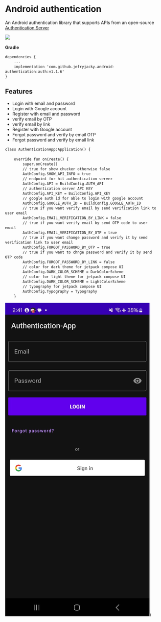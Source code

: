 # Android authentication

An Android authentication library that supports APIs from an open-source [Authentication Server](https://github.com/jefryjacky/Authentication-Server)


[![](https://jitpack.io/v/jefryjacky/android-authentication.svg)](https://jitpack.io/#jefryjacky/android-authentication)

**Gradle**
```  
dependencies {  
    ...  
    implementation 'com.github.jefryjacky.android-authentication:auth:v1.1.6'
}  
```  


## Features

- Login with email and password
- Login with Google account
- Register with email and password
- verify email by OTP
- verify email by link
- Register with Google account
- Forgot password and verify by email OTP
- Forgot password and verify by email link

```
class AuthenticationApp:Application() {

    override fun onCreate() {
        super.onCreate()
        // true for show chucker otherwise false
        AuthConfig.SHOW_API_INFO = true 
        // endpoint for hit authentication server
        AuthConfig.API = BuildConfig.AUTH_API 
        // authentication server API KEY
        AuthConfig.API_KEY = BuildConfig.API_KEY
        // google auth id for able to login with google account
        AuthConfig.GOOGLE_AUTH_ID = BuildConfig.GOOGLE_AUTH_ID
        // true if you want verify email by send verification link to user email
        AuthConfig.EMAIL_VERIFICATION_BY_LINK = false
        // true if you want verify email by send OTP code to user email
        AuthConfig.EMAIL_VERIFICATION_BY_OTP = true
        // true if you want change password and verify it by send verification link to user email
        AuthConfig.FORGOT_PASSWORD_BY_OTP = true
        // true if you want to chnge password and verify it by send OTP code
        AuthConfig.FORGOT_PASSWORD_BY_LINK = false
        // color for dark theme for jetpack compose UI
        AuthConfig.DARK_COLOR_SCHEME = DarkColorScheme
        // color for light theme for jetpack compose UI
        AuthConfig.DARK_COLOR_SCHEME = LightColorScheme
        // typography for jetpack compose UI
        AuthConfig.Typography = Typography
    }
```

![android-authenticaion-screenshot.jpeg](images/android-authenticaion-screenshot.jpeg))